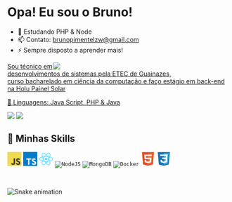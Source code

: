 <h1>Opa! Eu sou o Bruno!</h1>

- 🌱 Estudando PHP & Node <br>
- 📫 Contato: brunopimentelzw@gmail.com <br>
- ⚡ Sempre disposto a aprender mais! <br>
<div align="center">
  <a href="https://github.com/E3ND">
  
</div>






<img min-width="400px" max-width="400px" width="400px" align="right" src="assets/vergil-son-of-sparda.gif" />

<p align="left"> 
  Sou técnico em desenvolvimentos de sistemas pela ETEC de Guainazes, <br>
  curso bacharelado em ciência da computação e faço estágio em back-end <br>
  na Holu Painel Solar
</p>

<p align="left">
  🦄 Linguagens: Java Script, PHP & Java
</p>

<p align="left">
  <a href = "mailto:brunopimentelzw@gmail.com" alt="Gmail">
  <img src="https://img.shields.io/badge/-Gmail-FF0000?style=flat-square&labelColor=FF0000&logo=gmail&logoColor=white&link=LINK-DO-SEU-GMAIL" /></a>

  <a href="https://www.linkedin.com/in/bruno-pimentel-01b948220" alt="LinkedIn">
  <img src="https://img.shields.io/badge/-Linkedin-0e76a8?style=flat-square&logo=Linkedin&logoColor=white&link=LINK-DO-SEU-LINKEDIN" /></a>
</p>


## 🚀 Minhas Skills

<code><img height="32" src="https://raw.githubusercontent.com/github/explore/80688e429a7d4ef2fca1e82350fe8e3517d3494d/topics/javascript/javascript.png" alt="Javascript"/></code>
<code><img height="32" src="https://raw.githubusercontent.com/github/explore/80688e429a7d4ef2fca1e82350fe8e3517d3494d/topics/typescript/typescript.png" alt="Typescript"/></code>
<code><img height="32" src="https://raw.githubusercontent.com/devicons/devicon/master/icons/react/react-original.svg" alt="ReactJS"/></code>
<code><img height="32" src="https://cdn.jsdelivr.net/gh/devicons/devicon/icons/nodejs/nodejs-original.svg" alt="NodeJS"/></code>
<code><img height="32" src="https://cdn.jsdelivr.net/gh/devicons/devicon/icons/mongodb/mongodb-original.svg" alt="MongoDB"/></code>
<code><img height="32" src="https://cdn.jsdelivr.net/gh/devicons/devicon/icons/docker/docker-original-wordmark.svg" alt="Docker"/></code>
<code><img height="32" src="https://raw.githubusercontent.com/devicons/devicon/master/icons/html5/html5-original.svg" alt="HTML"/></code>
<code><img height="32" src="https://raw.githubusercontent.com/devicons/devicon/master/icons/css3/css3-original.svg" alt="CSS"/></code>




<div style="display: inline_block"><br>


 
 ![Snake animation](https://github.com/E3ND/E3ND/blob/output/github-contribution-grid-snake.svg)
 
</div>
